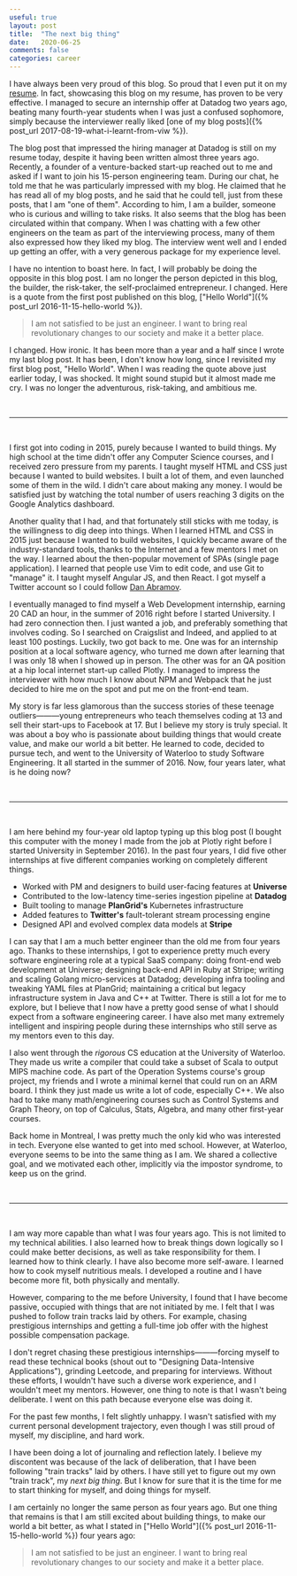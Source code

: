 ```yaml
---
useful: true
layout: post
title:  "The next big thing"
date:   2020-06-25
comments: false
categories: career
---
```


I have always been very proud of this blog. So proud that I even put it on my
[resume](https://s3.amazonaws.com/lpan-resume/resume.pdf). In fact, showcasing
this blog on my resume, has proven to be very effective. I managed to secure an
internship offer at Datadog two years ago, beating many fourth-year students
when I was just a confused sophomore, simply because the interviewer really
liked [one of my blog posts]({% post_url 2017-08-19-what-i-learnt-from-viw %}).

The blog post that impressed the hiring manager at Datadog is still on my resume
today, despite it having been written almost three years ago. Recently, a
founder of a venture-backed start-up reached out to me and asked if I want to
join his 15-person engineering team. During our chat, he told me that he was
particularly impressed with my blog. He claimed that he has read all of my blog
posts, and he said that he could tell, just from these posts, that I am "one of
them". According to him, I am a builder, someone who is curious and willing to
take risks. It also seems that the blog has been circulated within that company.
When I was chatting with a few other engineers on the team as part of the
interviewing process, many of them also expressed how they liked my blog. The
interview went well and I ended up getting an offer, with a very generous
package for my experience level.

I have no intention to boast here. In fact, I will probably be doing the
opposite in this blog post. I am no longer the person depicted in this blog, the
builder, the risk-taker, the self-proclaimed entrepreneur. I changed. Here is a
quote from the first post published on this blog, ["Hello World"]({% post_url
2016-11-15-hello-world %}).

> I am not satisfied to be just an engineer. I want to bring real revolutionary
  changes to our society and make it a better place.

I changed. How ironic. It has been more than a year and a half since I wrote my
last blog post. It has been, I don't know how long, since I revisited my first
blog post, "Hello World". When I was reading the quote above just earlier today,
I was shocked. It might sound stupid but it almost made me cry. I was no longer
the adventurous, risk-taking, and ambitious me.

<br/>

---

<br/>

I first got into coding in 2015, purely because I wanted to build things. My
high school at the time didn't offer any Computer Science courses, and I
received zero pressure from my parents. I taught myself HTML and CSS just
because I wanted to build websites. I built a lot of them, and even launched
some of them in the wild. I didn't care about making any money. I would be
satisfied just by watching the total number of users reaching 3 digits on the
Google Analytics dashboard.

Another quality that I had, and that fortunately still sticks with me today, is
the willingness to dig deep into things. When I learned HTML and CSS in 2015
just because I wanted to build websites, I quickly became aware of the
industry-standard tools, thanks to the Internet and a few mentors I met on the
way. I learned about the then-popular movement of SPAs (single page
application). I learned that people use Vim to edit code, and use Git to
"manage" it. I taught myself Angular JS, and then React. I got myself a Twitter
account so I could follow [Dan Abramov](https://twitter.com/dan_abramov).

I eventually managed to find myself a Web Development internship, earning 20 CAD
an hour, in the summer of 2016 right before I started University. I had zero
connection then. I just wanted a job, and preferably something that involves
coding. So I searched on Craigslist and Indeed, and applied to at least 100
postings. Luckily, two got back to me. One was for an internship position at a
local software agency, who turned me down after learning that I was only 18 when
I showed up in person. The other was for an QA position at a hip local internet
start-up called Plotly. I managed to impress the interviewer with how much I
know about NPM and Webpack that he just decided to hire me on the spot and put
me on the front-end team.

My story is far less glamorous than the success stories of these teenage
outliers———young entrepreneurs who teach themselves coding at 13 and sell their
start-ups to Facebook at 17. But I believe my story is truly special. It was
about a boy who is passionate about building things that would create value, and
make our world a bit better. He learned to code, decided to pursue tech, and
went to the University of Waterloo to study Software Engineering. It all started
in the summer of 2016. Now, four years later, what is he doing now?

<br/>

---

<br/>

I am here behind my four-year old laptop typing up this blog post (I bought this
computer with the money I made from the job at Plotly right before I started
University in September 2016). In the past four years, I did five other
internships at five different companies working on completely different things.
  - Worked with PM and designers to build user-facing features at **Universe**
  - Contributed to the low-latency time-series ingestion pipeline at **Datadog**
  - Built tooling to manage **PlanGrid's** Kubernetes infrastructure
  - Added features to **Twitter's** fault-tolerant stream processing engine
  - Designed API and evolved complex data models at **Stripe**

I can say that I am a much better engineer than the old me from four years ago.
Thanks to these internships, I got to experience pretty much every software
engineering role at a typical SaaS company: doing front-end web development at
Universe; designing back-end API in Ruby at Stripe; writing and scaling Golang
micro-services at Datadog; developing infra tooling and tweaking YAML files at
PlanGrid; maintaining a critical but legacy infrastructure system in Java and
C++ at Twitter. There is still a lot for me to explore, but I believe that I now
have a pretty good sense of what I should expect from a software engineering
career. I have also met many extremely intelligent and inspiring people during
these internships who still serve as my mentors even to this day.

I also went through the *rigorous* CS education at the University of Waterloo.
They made us write a compiler that could take a subset of Scala to output MIPS
machine code. As part of the Operation Systems course's group project, my
friends and I wrote a minimal kernel that could run on an ARM board. I think
they just made us write a lot of code, especially C++. We also had to take many
math/engineering courses such as Control Systems and Graph Theory, on top of
Calculus, Stats, Algebra, and many other first-year courses.

Back home in Montreal, I was pretty much the only kid who was interested in
tech. Everyone else wanted to get into med school. However, at Waterloo,
everyone seems to be into the same thing as I am. We shared a collective goal,
and we motivated each other, implicitly via the impostor syndrome, to keep us on
the grind.

<br/>

---

<br/>

I am way more capable than what I was four years ago. This is not limited to my
technical abilities. I also learned how to break things down logically so I
could make better decisions, as well as take responsibility for them. I learned
how to think clearly. I have also become more self-aware. I learned how to cook
myself nutritious meals. I developed a routine and I have become more fit, both
physically and mentally.

However, comparing to the me before University, I found that I have become
passive, occupied with things that are not initiated by me. I felt that I was
pushed to follow train tracks laid by others. For example, chasing prestigious
internships and getting a full-time job offer with the highest possible
compensation package.

I don't regret chasing these prestigious internships———forcing myself to read
these technical books (shout out to "Designing Data-Intensive Applications"),
grinding Leetcode, and preparing for interviews. Without these efforts, I
wouldn't have such a diverse work experience, and I wouldn't meet my mentors.
However, one thing to note is that I wasn't being deliberate. I went on this
path because everyone else was doing it.

For the past few months, I felt slightly unhappy. I wasn't satisfied with my
current personal development trajectory, even though I was still proud of
myself, my discipline, and hard work.

I have been doing a lot of journaling and reflection lately. I believe my
discontent was because of the lack of deliberation, that I have been following
"train tracks" laid by others. I have still yet to figure out my own "train
track", my *next big thing*. But I know for sure that it is the time for me to
start thinking for myself, and doing things for myself.

I am certainly no longer the same person as four years ago. But one thing that
remains is that I am still excited about building things, to make our world a bit
better, as what I stated in ["Hello World"]({% post_url 2016-11-15-hello-world
%}) four years ago:

> I am not satisfied to be just an engineer. I want to bring real revolutionary
  changes to our society and make it a better place.
